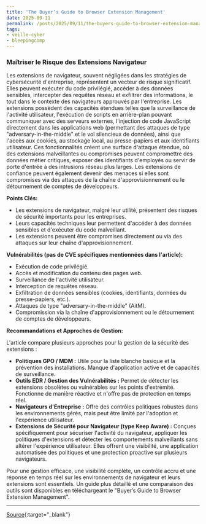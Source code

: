 ```yaml
---
title: 'The Buyer’s Guide to Browser Extension Management'
date: 2025-09-11
permalink: /posts/2025/09/11/the-buyers-guide-to-browser-extension-management/
tags:
- veille-cyber
- bleepingcomp
---
```

### Maîtriser le Risque des Extensions Navigateur

Les extensions de navigateur, souvent négligées dans les stratégies de cybersécurité d'entreprise, représentent un vecteur de risque significatif. Elles peuvent exécuter du code privilégié, accéder à des données sensibles, intercepter des requêtes réseau et exfiltrer des informations, le tout dans le contexte des navigateurs approuvés par l'entreprise. Les extensions possèdent des capacités étendues telles que la surveillance de l'activité utilisateur, l'exécution de scripts en arrière-plan pouvant communiquer avec des serveurs externes, l'injection de code JavaScript directement dans les applications web (permettant des attaques de type "adversary-in-the-middle" et le vol silencieux de données), ainsi que l'accès aux cookies, au stockage local, au presse-papiers et aux identifiants utilisateur. Ces fonctionnalités créent une surface d'attaque étendue, où des extensions malveillantes ou compromises peuvent compromettre des données métier critiques, exposer des identifiants d'employés ou servir de porte d'entrée à des intrusions réseau plus larges. Les extensions de confiance peuvent également devenir des menaces si elles sont compromises via des attaques de la chaîne d'approvisionnement ou le détournement de comptes de développeurs.

**Points Clés:**

*   Les extensions de navigateur, malgré leur utilité, présentent des risques de sécurité importants pour les entreprises.
*   Leurs capacités techniques leur permettent d'accéder à des données sensibles et d'exécuter du code malveillant.
*   Les extensions peuvent être compromises directement ou via des attaques sur leur chaîne d'approvisionnement.

**Vulnérabilités (pas de CVE spécifiques mentionnées dans l'article):**

*   Exécution de code privilégié.
*   Accès et modification du contenu des pages web.
*   Surveillance de l'activité utilisateur.
*   Interception de requêtes réseau.
*   Exfiltration de données sensibles (cookies, identifiants, données du presse-papiers, etc.).
*   Attaques de type "adversary-in-the-middle" (AitM).
*   Compromission via la chaîne d'approvisionnement ou le détournement de comptes de développeurs.

**Recommandations et Approches de Gestion:**

L'article compare plusieurs approches pour la gestion de la sécurité des extensions :

*   **Politiques GPO / MDM :** Utile pour la liste blanche basique et la prévention des installations. Manque d'application active et de capacités de surveillance.
*   **Outils EDR / Gestion des Vulnérabilités :** Permet de détecter les extensions obsolètes ou vulnérables sur les points d'extrémité. Fonctionne de manière réactive et n'offre pas de protection en temps réel.
*   **Navigateurs d'Entreprise :** Offre des contrôles politiques robustes dans les environnements gérés, mais peut être limité par l'adoption et l'expérience utilisateur.
*   **Extensions de Sécurité pour Navigateur (type Keep Aware) :** Conçues spécifiquement pour sécuriser l'activité du navigateur, appliquer les politiques d'extensions et détecter les comportements malveillants sans altérer l'expérience utilisateur. Elles offrent une visibilité, une application automatisée des politiques et une protection proactive sur plusieurs navigateurs.

Pour une gestion efficace, une visibilité complète, un contrôle accru et une réponse en temps réel sur les environnements de navigateur et leurs extensions sont essentiels. Un guide plus détaillé et une comparaison des outils sont disponibles en téléchargeant le "Buyer’s Guide to Browser Extension Management".

---
[Source](https://www.bleepingcomputer.com/news/security/the-buyers-guide-to-browser-extension-management/){:target="_blank"}
